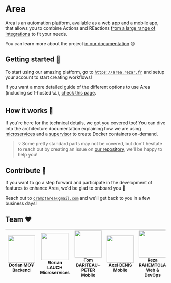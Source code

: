 # Area

Area is an automation platform, available as a web app and a mobile app, that allows you to
combine Actions and REactions [from a large range of integrations]((https://rezarahemtola.notion.site/Area-Integrations-f382af642ddb49d4b5a52e3fc307bfd9)) to fit your needs.

You can learn more about the project [in our documentation](https://docs.area.rezar.fr) 😄

## Getting started 🚀

To start using our amazing platform, go to [`https://area.rezar.fr`](https://area.rezar.fr) and setup your account to start creating workflows!

If you want a more detailed guide of the different options to use Area (including self-hosted 💻), [check this page](https://docs.area.rezar.fr/#/general/getting-started).

## How it works 🤔

If you're here for the technical details, we got you covered too!
You can dive into the architecture documentation explaining how we are using [microservices](https://docs.area.rezar.fr/#/architecture/workers)
and a [supervisor](https://docs.area.rezar.fr/#/architecture/supervisor) to create Docker containers on-demand.

> 💡 Some pretty standard parts may not be covered, but don't hesitate to reach out by creating an issue on [our repository](https://github.com/RezaRahemtola/Area), we'll be happy to help you!

## Contribute 🤝

If you want to go a step forward and participate in the development of features to enhance Area, we'd be glad to onboard you 🥇

Reach out to [`cramptarea@gmail.com`](mailto:cramptarea@gmail.com) and we'll get back to you in a few business days!

## Team ❤️

| [<img src="https://github.com/Croos3r.png?size=85" width=85><br><sub>Dorian MOY</sub>](https://github.com/Croos3r)<br><sub>Backend</sub> | [<img src="https://github.com/EdenComp.png?size=85" width=85><br><sub>Florian LAUCH</sub>](https://github.com/EdenComp)<br><sub>Microservices</sub> | [<img src="https://github.com/Tomi-Tom.png?size=85" width=85><br><sub>Tom BARITEAU-PETER</sub>](https://github.com/Tomi-Tom)<br><sub>Mobile</sub> | [<img src="https://github.com/axel-denis.png?size=85" width=85><br><sub>Axel DENIS</sub>](https://github.com/axel-denis)<br><sub>Mobile</sub> | [<img src="https://github.com/RezaRahemtola.png?size=85" width=85><br><sub>Reza RAHEMTOLA</sub>](https://github.com/RezaRahemtola)<br><sub>Web & DevOps</sub>
|:---:| :---: | :---: | :---: | :---: |
